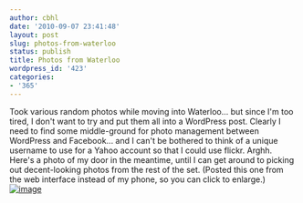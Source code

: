 ```yaml
---
author: cbhl
date: '2010-09-07 23:41:48'
layout: post
slug: photos-from-waterloo
status: publish
title: Photos from Waterloo
wordpress_id: '423'
categories:
- '365'
---
```


Took various random photos while moving into Waterloo... but since I'm
too tired, I don't want to try and put them all into a WordPress post.
Clearly I need to find some middle-ground for photo management between
WordPress and Facebook... and I can't be bothered to think of a unique
username to use for a Yahoo account so that I could use flickr. Arghh.
Here's a photo of my door in the meantime, until I can get around to
picking out decent-looking photos from the rest of the set. (Posted this
one from the web interface instead of my phone, so you can click to
enlarge.)
[![image](http://blog.azuresky.ca/blog/wp-content/uploads/2010/09/IMG_20100906_090752-225x300.jpg "My Front Door in Velocity")](http://blog.azuresky.ca/blog/wp-content/uploads/2010/09/IMG_20100906_090752.jpg)
